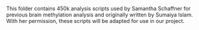 This folder contains 450k analysis scripts used by Samantha Schaffner for previous brain methylation analysis and originally written by Sumaiya Islam. With her permission, these scripts will be adapted for use in our project.